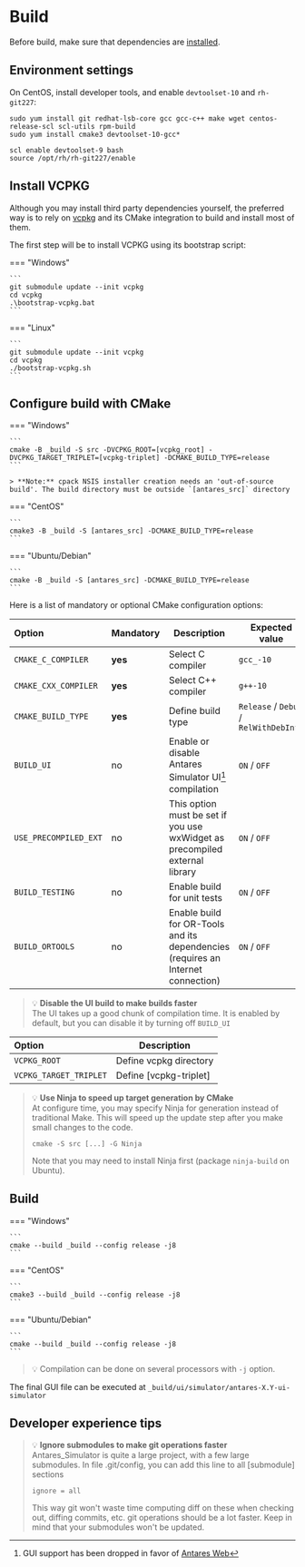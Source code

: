 # Build
Before build, make sure that dependencies are [installed](2-Dependencies-install.md).

## Environment settings

On CentOS, install developer tools, and enable `devtoolset-10` and `rh-git227`:
```
sudo yum install git redhat-lsb-core gcc gcc-c++ make wget centos-release-scl scl-utils rpm-build
sudo yum install cmake3 devtoolset-10-gcc*

scl enable devtoolset-9 bash
source /opt/rh/rh-git227/enable
```

## Install VCPKG

Although you may install third party dependencies yourself, the preferred way is 
to rely on [vcpkg](https://github.com/microsoft/vcpkg) and its CMake integration
to build and install most of them.

The first step will be to install VCPKG using its bootstrap script:

=== "Windows"

    ```
    git submodule update --init vcpkg
    cd vcpkg
    .\bootstrap-vcpkg.bat
    ```

=== "Linux"

    ```
    git submodule update --init vcpkg
    cd vcpkg
    ./bootstrap-vcpkg.sh
    ```

## Configure build with CMake


=== "Windows"

    ```
    cmake -B _build -S src -DVCPKG_ROOT=[vcpkg_root] -DVCPKG_TARGET_TRIPLET=[vcpkg-triplet] -DCMAKE_BUILD_TYPE=release
    ```

    > **Note:** cpack NSIS installer creation needs an 'out-of-source build'. The build directory must be outside `[antares_src]` directory

=== "CentOS"

    ```
    cmake3 -B _build -S [antares_src] -DCMAKE_BUILD_TYPE=release
    ```
=== "Ubuntu/Debian"

    ```
    cmake -B _build -S [antares_src] -DCMAKE_BUILD_TYPE=release
    ```

Here is a list of mandatory or optional CMake configuration options:

| Option                | Mandatory | Description                                                                      | Expected value                         | Default value                                             |
|:----------------------|-----------|----------------------------------------------------------------------------------|----------------------------------------|-----------------------------------------------------------|
| `CMAKE_C_COMPILER`    | **yes**   | Select C compiler                                                                | `gcc_-10`                              |                                                           |
| `CMAKE_CXX_COMPILER`  | **yes**   | Select C++ compiler                                                              | `g++-10`                               |                                                           |
| `CMAKE_BUILD_TYPE`    | **yes**   | Define build type                                                                | `Release` / `Debug` / `RelWithDebInfo` |                                                           |
| `BUILD_UI`            | no        | Enable or disable Antares Simulator UI[^1] compilation                           | `ON` / `OFF`                           | `ON`                                                      |
| `USE_PRECOMPILED_EXT` | no        | This option must be set if you use wxWidget as precompiled external library      | `ON` / `OFF`                           | `OFF`                                                     |
| `BUILD_TESTING`       | no        | Enable build for unit tests                                                      | `ON` / `OFF`                           | `OFF`                                                     |
| `BUILD_ORTOOLS`       | no        | Enable build for OR-Tools and its dependencies (requires an Internet connection) | `ON` / `OFF`                           | `OFF`                                                     |

> 💡 **Disable the UI build to make builds faster**  
> The UI takes up a good chunk of compilation time. It is enabled by default, but you can disable it by turning off `BUILD_UI`


| Option                 | Description            |
|:-----------------------|------------------------|
| `VCPKG_ROOT`           | Define vcpkg directory |
| `VCPKG_TARGET_TRIPLET` | Define [vcpkg-triplet] |

> 💡 **Use Ninja to speed up target generation by CMake**  
> At configure time, you may specify Ninja for generation instead of traditional Make. This will speed up the update
> step after you make small changes to the code.
> ```
> cmake -S src [...] -G Ninja
> ```
> Note that you may need to install Ninja first (package `ninja-build` on Ubuntu).

## Build
=== "Windows"

    ```
    cmake --build _build --config release -j8
    ```
=== "CentOS"

    ```
    cmake3 --build _build --config release -j8
    ```
=== "Ubuntu/Debian"

    ```
    cmake --build _build --config release -j8
    ```

> 💡 Compilation can be done on several processors with `-j` option.
  

The final GUI file can be executed at `_build/ui/simulator/antares-X.Y-ui-simulator`

## Developer experience tips

> 💡 **Ignore submodules to make git operations faster**  
> Antares_Simulator is quite a large project, with a few large submodules. In file .git/config, you can add this line to all [submodule] sections
> ```
> ignore = all
> ```
> This way git won't waste time computing diff on these when checking out, diffing commits, etc. git operations should be a lot faster.
> Keep in mind that your submodules won't be updated.



[^1]: GUI support has been dropped in favor of [Antares Web](https://antares-web.readthedocs.io)